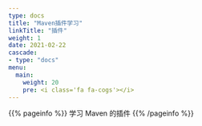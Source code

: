 ```yaml
---
type: docs
title: "Maven插件学习"
linkTitle: "插件"
weight: 1
date: 2021-02-22
cascade:
- type: "docs"
menu:
  main:
    weight: 20
    pre: <i class='fa fa-cogs'></i>
---
```


{{% pageinfo %}}
学习 Maven 的插件
{{% /pageinfo %}}



